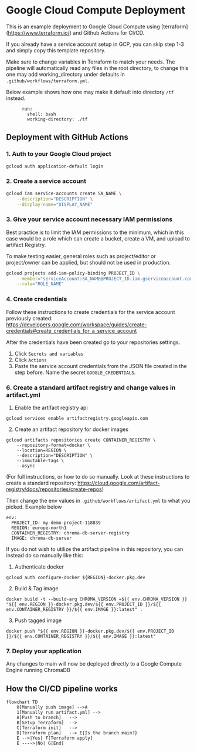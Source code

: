 # Google Cloud Compute Deployment

This is an example deployment to Google Cloud Compute using [terraform] (https://www.terraform.io/) and Github Actions for CI/CD.

If you already have a service account setup in GCP, you can skip step 1-3 and simply copy this template repository.

Make sure to change variables in Terraform to match your needs. The pipeline will automatically read any files in the root directory, to change this one may add working_directory under defaults in `.github/workflows/terraform.yml`.

Below example shows how one may make it default into directory `/tf` instead.

```defaults:
      run:
        shell: bash
        working-directory: ./tf
```

## Deployment with GitHub Actions

### 1. Auth to your Google Cloud project

```bash
gcloud auth application-default login
```

### 2. Create a service account

```bash
gcloud iam service-accounts create SA_NAME \
    --description="DESCRIPTION" \
    --display-name="DISPLAY_NAME"
```

### 3. Give your service account necessary IAM permissions

Best practice is to limit the IAM permissions to the minimum, which in this case would be a role which can create a bucket, create a VM, and upload to artifact Registry.

To make testing easier, general roles such as project/editor or project/owner can be applied, but should not be used in production.

```bash
gcloud projects add-iam-policy-binding PROJECT_ID \
    --member="serviceAccount:SA_NAME@PROJECT_ID.iam.gserviceaccount.com" \
    --role="ROLE_NAME"
```

### 4. Create credentials

Follow these instructions to create credentials for the service account previously created: https://developers.google.com/workspace/guides/create-credentials#create_credentials_for_a_service_account

After the credentials have been created go to your repositories settings.

1. Click `Secrets and variables`
2. Click `Actions`
3. Paste the service account credentials from the JSON file created in the step before. Name the secret `GOOGLE_CREDENTIALS`.

### 6. Create a standard artifact registry and change values in artifact.yml

1. Enable the artifact registry api

```
gcloud services enable artifactregistry.googleapis.com
```

2. Create an artifact repository for docker images

```
gcloud artifacts repositories create CONTAINER_REGISTRY \
    --repository-format=docker \
    --location=REGION \
    --description="DESCRIPTION" \
    --immutable-tags \
    --async
```

(For full instructions, or how to do so manually. Look at these instructions to create a standard repository: https://cloud.google.com/artifact-registry/docs/repositories/create-repos)

Then change the env values in `.github/workflows/artifact.yml` to what you picked.
Example below

```
env:
  PROJECT_ID: my-demo-project-118839
  REGION: europe-north1
  CONTAINER_REGISTRY: chroma-db-server-registry
  IMAGE: chroma-db-server
```

If you do not wish to utilize the artifact pipeline in this repository, you can instead do so manually like this:

1. Authenticate docker

```
gcloud auth configure-docker ${REGION}-docker.pkg.dev
```

2. Build & Tag image

```
docker build -t --build-arg CHROMA_VERSION =${{ env.CHROMA_VERSION }} "${{ env.REGION }}-docker.pkg.dev/${{ env.PROJECT_ID }}/${{ env.CONTAINER_REGISTRY }}/${{ env.IMAGE }}:latest" .

```

3. Push tagged image

```
docker push "${{ env.REGION }}-docker.pkg.dev/${{ env.PROJECT_ID }}/${{ env.CONTAINER_REGISTRY }}/${{ env.IMAGE }}:latest"
```

### 7. Deploy your application

Any changes to main will now be deployed directly to a Google Compute Engine running ChromaDB

## How the CI/CD pipeline works

```mermaid
flowchart TD
    0[Manually push image] -->A
    1[Manually run artifact.yml] -->
    A[Push to branch]   -->
    B[Setup Terraform]  -->
    C[Terraform init]   -->
    D[Terraform plan]   --> E{Is the branch main?}
    E -->|Yes| F[Terraform apply]
    E ---->|No| G[End]
```
